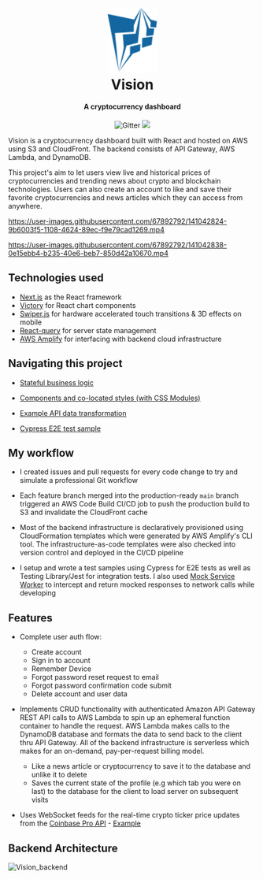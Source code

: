 <h1 align="center">
  <br>
  <a href="https://master.d2ad3ugmq3rllx.amplifyapp.com/"><img src="https://raw.githubusercontent.com/hasibhassan/vision/master/public/logo.svg" alt="Vision logo" width="100"></a>
  <br>
  Vision
  <br>
</h1>

<h4 align="center">A cryptocurrency dashboard</h4>

<p align="center">
  <a>
    <img src="https://img.shields.io/badge/license-MIT-blue.svg"
         alt="Gitter">
  </a>
  <a href="https://master.d2ad3ugmq3rllx.amplifyapp.com"><img src="https://img.shields.io/badge/Demo-online-brightgreen"></a>
</p>

Vision is a cryptocurrency dashboard built with React and hosted on AWS using S3 and CloudFront. The backend consists of API Gateway, AWS Lambda, and DynamoDB.

This project's aim to let users view live and historical prices of cryptocurrencies and trending news about crypto and blockchain technologies. Users can also create an account to like and save their favorite cryptocurrencies and news articles which they can access from anywhere.

https://user-images.githubusercontent.com/67892792/141042824-9b6003f5-1108-4624-89ec-f9e79cad1269.mp4

https://user-images.githubusercontent.com/67892792/141042838-0e15ebb4-b235-40e6-beb7-850d42a10670.mp4

## Technologies used

- [Next.js](https://github.com/vercel/next.js/) as the React framework
- [Victory](https://github.com/FormidableLabs/victory) for React chart components
- [Swiper.js](https://github.com/nolimits4web/swiper) for hardware accelerated touch transitions & 3D effects on mobile
- [React-query](https://github.com/tannerlinsley/react-query) for server state management
- [AWS Amplify](https://github.com/aws-amplify/amplify-js) for interfacing with backend cloud infrastructure

## Navigating this project

- [Stateful business logic](./utils/Context)
- [Components and co-located styles (with CSS Modules)](./components)

- [Example API data transformation](./components/sections/Home/CryptoCardBase.js)

- [Cypress E2E test sample](./cypress/integration/test.spec.js)

## My workflow

- I created issues and pull requests for every code change to try and simulate a professional Git workflow

- Each feature branch merged into the production-ready `main` branch triggered an AWS Code Build CI/CD job to push the production build to S3 and invalidate the CloudFront cache

- Most of the backend infrastructure is declaratively provisioned using CloudFormation templates which were generated by AWS Amplify's CLI tool. The infrastructure-as-code templates were also checked into version control and deployed in the CI/CD pipeline

- I setup and wrote a test samples using Cypress for E2E tests as well as Testing Library/Jest for integration tests. I also used [Mock Service Worker](https://github.com/mswjs/msw) to intercept and return mocked responses to network calls while developing

## Features

- Complete user auth flow:

  - Create account
  - Sign in to account
  - Remember Device
  - Forgot password reset request to email
  - Forgot password confirmation code submit
  - Delete account and user data

- Implements CRUD functionality with authenticated Amazon API Gateway REST API calls to AWS Lambda to spin up an ephemeral function container to handle the request. AWS Lambda makes calls to the DynamoDB database and formats the data to send back to the client thru API Gateway. All of the backend infrastructure is serverless which makes for an on-demand, pay-per-request billing model.

  - Like a news article or cryptocurrency to save it to the database and unlike it to delete
  - Saves the current state of the profile (e.g which tab you were on last) to the database for the client to load server on subsequent visits

- Uses WebSocket feeds for the real-time crypto ticker price updates from the [Coinbase Pro API](https://docs.cloud.coinbase.com/exchange/docs/overview) - [Example](./components/layouts/LiveChartPage.js)

## Backend Architecture

![Vision_backend](https://user-images.githubusercontent.com/67892792/141128065-8aaa0d05-31d2-497f-9f12-117934a27286.png)
